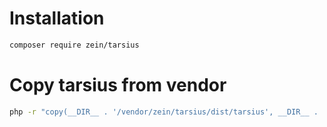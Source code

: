 # Installation
```BASH
composer require zein/tarsius
```

# Copy tarsius from vendor
```BASH
php -r "copy(__DIR__ . '/vendor/zein/tarsius/dist/tarsius', __DIR__ . '/tarsius');"
```
